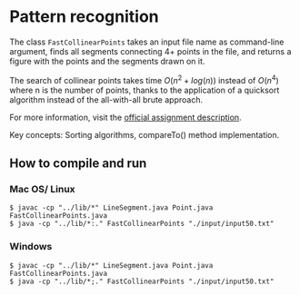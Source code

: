 # Pattern recognition

The class `FastCollinearPoints` takes an input file name as command-line argument, finds all segments connecting 4+ points in the file, and returns a figure with the points and the segments drawn on it.

The search of collinear points takes time $O(n^{2} + log(n))$ instead of $O(n^{4})$ where n is the number of points, thanks to the application of a quicksort algorithm instead of the all-with-all brute approach.

For more information, visit the [official assignment description](http://coursera.cs.princeton.edu/algs4/assignments/collinear.html).

Key concepts: Sorting algorithms, compareTo() method implementation.

## How to compile and run

### Mac OS/ Linux

```
$ javac -cp "../lib/*" LineSegment.java Point.java FastCollinearPoints.java
$ java -cp "../lib/*:." FastCollinearPoints "./input/input50.txt"
```

### Windows

```
$ javac -cp "../lib/*" LineSegment.java Point.java FastCollinearPoints.java
$ java -cp "../lib/*;." FastCollinearPoints "./input/input50.txt"
```
